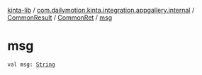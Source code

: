 [kinta-lib](../../../index.md) / [com.dailymotion.kinta.integration.appgallery.internal](../../index.md) / [CommonResult](../index.md) / [CommonRet](index.md) / [msg](./msg.md)

# msg

`val msg: `[`String`](https://kotlinlang.org/api/latest/jvm/stdlib/kotlin/-string/index.html)